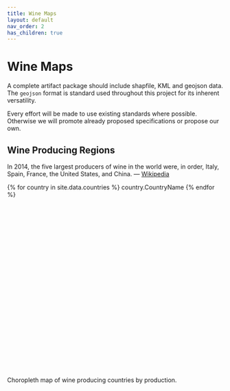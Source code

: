 ```yaml
---
title: Wine Maps
layout: default
nav_order: 2
has_children: true
---
```


# Wine Maps

A complete artifact package should include shapfile, KML and geojson data. The `geojson` format is standard used throughout this project for its inherent versatility. 

Every effort will be made to use existing standards where possible. Otherwise we will promote already proposed specifications or propose our own.

<!-- `usa_{ava-name}.geojson` or `fr_{}` -->

## Wine Producing Regions

In 2014, the five largest producers of wine in the world were, in order, Italy, Spain, France, the United States, and China. — [Wikipedia](https://en.wikipedia.org/wiki/List_of_wine-producing_regions)

{% for country in site.data.countries %}
country.CountryName
{% endfor %}

<div id="world" style="width: 100%; height: 400px" ></div>
Choropleth map of wine producing countries by production.

<script>

    var map = L.map('world', {
        center: [40.737, -73.923],
        zoom: 2,
        scrollWheelZoom: false
    });

    var attribution = 'Map <a href="/credits#maps">credits</a>.';

    var baseLayer = L.tileLayer('https://{s}.tile.openstreetmap.fr/hot/{z}/{x}/{y}.png', {
        maxZoom: 19,
        attribution
    }).addTo(map); 

    async function getProductionByCountry() {
        const response = await fetch('/data/production-by-country.json');
        const producers = await response.json();
        return producers;
    }
var producers = getProductionByCountry();
console.log(producers);
    fetch('https://raw.githubusercontent.com/OpenWineProject/openwinemaps/main/docs/data/countries.geojson')
        .then(response => response.json())
        .then(countries => {

            fetch('/data/production-by-country.json')
                .then(response => response.json())
                .then(producers => producers.map(producer => {
                    
                        


                    var ranking = {
                        production: {
                            rank: producer.Rank,
                            quantity: producer.ProductionInTonnes
                        }
                    };

                    
                    var country = countries.features.findIndex(country => country.properties.ADMIN === producer.CountryName);
                    
                    /**
                     * Some items' `undefined` country properties broke this assignment.
                     * TODO: either correct the data or this assignment task.
                     * Checking for defined country.
                     */
                    if(countries.features[country]) {
                        Object.assign(countries.features[country].properties, ranking); 
                    }
                }));



            L.geoJSON(countries, {
                style: function (feature) {
                    return { 
                        weight: .75,
                        
                    };
                }
            }).addTo(map);

        });

        function getColor(d) {
            console.log(d);
            return d > 1000 ? '#800026' :
                    d > 500  ? '#BD0026' :
                    d > 200  ? '#E31A1C' :
                    d > 100  ? '#FC4E2A' :
                    d > 50   ? '#FD8D3C' :
                    d > 20   ? '#FEB24C' :
                    d > 10   ? '#FED976' :
                            '#FFEDA0';
        }
            // https://colorbrewer2.org/#type=sequential&scheme=RdPu&n=9
            // ['#fff7f3','#fde0dd','#fcc5c0','#fa9fb5','#f768a1','#dd3497','#ae017e','#7a0177','#49006a']
</script>